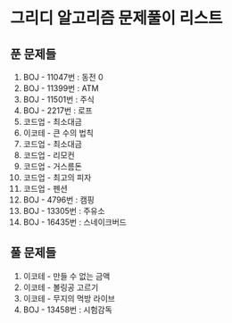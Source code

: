 # 그리디 알고리즘 문제풀이 리스트


## 푼 문제들
1. BOJ - 11047번 : 동전 0
2. BOJ - 11399번 : ATM
3. BOJ - 11501번 : 주식
4. BOJ - 2217번 : 로프
5. 코드업 - 최소대금
6. 이코테 - 큰 수의 법칙
7. 코드업 - 최소대금
8. 코드업 - 리모컨
9. 코드업 - 거스름돈
10. 코드업 - 최고의 피자
11. 코드업 - 펜션
12. BOJ - 4796번 : 캠핑
13. BOJ - 13305번 : 주유소
14. BOJ - 16435번 : 스네이크버드


## 풀 문제들
1. 이코테 - 만들 수 없는 금액
2. 이코테 - 볼링공 고르기
3. 이코테 - 무지의 먹방 라이브
4. BOJ - 13458번 : 시험감독
